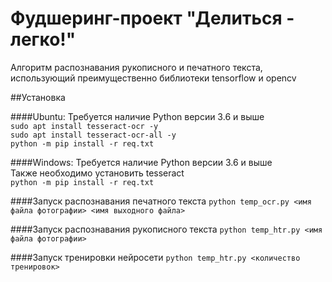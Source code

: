 # Фудшеринг-проект "Делиться - легко!"
Алгоритм распознавания рукописного и печатного текста, использующий преимущественно библиотеки tensorflow и opencv

##Установка 

####Ubuntu:
Требуется наличие Python версии 3.6 и выше\
`sudo apt install tesseract-ocr -y`\
`sudo apt install tesseract-ocr-all -y`\
`python -m pip install -r req.txt`

####Windows:
Требуется наличие Python версии 3.6 и выше\
Также необходимо установить tesseract\
`python -m pip install -r req.txt`

####Запуск распознавания печатного текста
`python temp_ocr.py <имя файла фотографии> <имя выходного файла>`

####Запуск распознавания рукописного текста
`python temp_htr.py <имя файла фотографии>`

####Запуск тренировки нейросети
`python temp_htr.py <количество тренировок>`